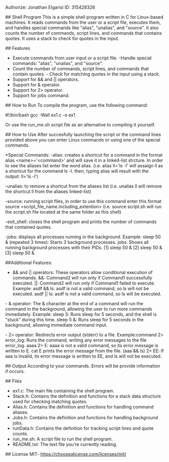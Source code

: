 Authorize: Jonathan Elgarisi ID: 315428326

\## Shell Program 
This is a simple shell program written in C for Linux-based machines. It reads commands from the user or a script file,
executes them, and handles special commands like \"alias\", \"unalias\",
and \"source\". It also counts the number of commands, script lines, and
commands that contains quotes. It uses a stack to check for quotes in
the input.

\## Features
- Execute commands from user input or a script file. 
-Handle special commands: \"alias\", \"unalias\", and \"source\". 
- Count the number of commands, script lines, and commands that contain
quotes. - Check for matching quotes in the input using a stack. 
- Support for && and \|\| operators. 
- Support for & operator. 
- Support for 2\> operator. 
- Support for jobs command.

\## How to Run
To compile the program, use the following command:

#!/bin/bash gcc -Wall ex1.c -o ex1

Or use the run_me.sh script file as an alternative to compiling it
yourself.

\## How to Use
 After succesfully launching the script or the command
lines provided above you can enter Linux commands or using one of the
special commands.

\*Special Commands: 
-alias: creates a shortcut for a command in the
format alias \<name\>=\'\<command\>\' and will save it in a linked-list
strcture.
         In order to see the aliases list enter the word alias. (i.e.
        alias ll=\'ls -l\' will assaign ll as a shortcut for the command ls -l.
        then, typing alias will result with the output: ll=\'ls -l\') 

-unalias: to remove a shortcut from the aliases list (i.e. unalias ll 
        will remove the shortcut ll from the aliases linked-list) 

-source: running script files, in order to use this command enter this format source \<script_file_name.including_extention\> (i.e. source script.sh will run the script.sh file located at the same folder as this shell)

-exit_shell: closes the shell program and prints the number of commands
        that contained quotes. 

-jobs: displays all processes running in the background. 
        Example: sleep 50 & (repeated 3 times): Starts 3 background
        processes. jobs: Shows all running background processes with their PIDs.
        \[1\] sleep 50 & 
        \[2\] sleep 50 & 
        \[3\] sleep 50 &

##Additional Features:
 - && and \|\| operators: These operators allow conditional execution of    commands. 
        &&: Command2 will run only if Command1 successfully executed.
        \|\|: Command2 will run only if Command1 failed to execute. 
                Example: asdf && ls: asdf is not a valid command, so
                ls will not be executed. 
                asdf \|\| ls: asdf is not a valid command, so
                ls will be executed.

\- & operator: The & character at the end of a command will run the
command in the background, allowing the user to run more commands
immediately. 
        Example: sleep 5: Runs sleep for 5 seconds, and the shell
        is \"stuck\" during this time. sleep 5 &: Runs sleep for 5 seconds in
        the background, allowing immediate command input.

\- 2\> operator: Redirects error output (stderr) to a file.
         Example:command 2\> error_log: Runs the command, writing any error messages to the file error_log. 
         aaaa 2\> E: aaaa is not a valid command, so its error message is written to E. cat E prints the error message from the
         file.
         (aaa && ls) 2\> EE: If aaa is invalid, its error message is
         written to EE, and ls will not be executed.

\## Output
According to your commands.
Errors will be provide information if occurs.

\## Files
 - ex1.c: The main file containing the shell program.
 - Stack.h: Contains the definition and functions for a stack data
structure used for checking matching quotes.
 - Alias.h: Contains the definition and functions for handling command aliases.
 - Jobs.h: Contains the definition and functions for handling background jobs.
 - runData.h: Contains the definition for tracking script lines and quote
counts.
 - run_me.sh: A script file to run the shell program.
 - README.txt: The text file you\'re currently reading.

\## License
MIT- https://choosealicense.com/licenses/mit/
